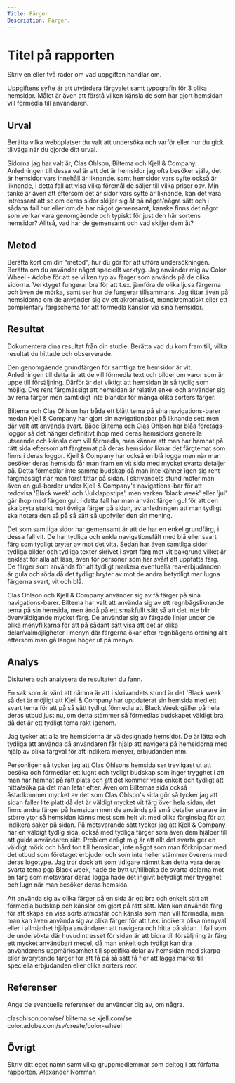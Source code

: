 ```yaml
---
Title: Färger
Description: Färger.
---
```

Titel på rapporten
=======================

Skriv en eller två rader om vad uppgiften handlar om.

Uppgiftens syfte är att utvärdera färgvalet samt typografin för 3 olika hemsidor.
Målet är även att förstå vilken känsla de som har gjort hemsidan vill förmedla till användaren.









Urval
-----------------------

Berätta vilka webbplatser du valt att undersöka och varför eller hur du gick tillväga när du gjorde ditt urval.

Sidorna jag har valt är, Clas Ohlson, Biltema och Kjell & Company. Anledningen till dessa val är att det är hemsidor
jag ofta besöker själv, det är hemsidor vars innehåll är liknande. samt hemsidor vars syfte också är liknande,
i detta fall att visa vilka föremål de säljer till vilka priser osv. 
Min tanke är även att eftersom det är sidor vars syfte är liknande, kan det vara intressant att se om deras sidor skiljer sig åt på något/några sätt och i sådana fall hur eller om de har något gemensamt,
kanske finns det något som verkar vara genomgående och typiskt för just den här sortens hemsidor?
Alltså, vad har de gemensamt och vad skiljer dem åt?






Metod
-----------------------

Berätta kort om din "metod", hur du gör för att utföra undersökningen. Berätta om du använder något speciellt verktyg.
Jag använder mig av Color Wheel - Adobe för att se vilken typ av färger som används på de olika sidorna. Verktyget fungerar bra för att t.ex. jämföra de olika ljusa färgerna och även de mörka, samt ser hur de fungerar tillsammans.
Jag tittar även på hemsidorna om de använder sig av ett akromatiskt, monokromatiskt eller ett complentary färgschema för att förmedla känslor via sina hemsidor.







Resultat
-----------------------

Dokumentera dina resultat från din studie. Berätta vad du kom fram till, vilka resultat du hittade och observerade.

Den genomgående grundfärgen för samtliga tre hemsidor är vit. Anledningen till detta är att de vill förmedla text och bilder om varor som är uppe till försäljning. Därför är det viktigt att hemsidan är så
tydlig som möjlig. Dvs rent färgmässigt att hemsidan är relativt enkel och använder sig av rena färger men samtidigt inte blandar för många olika sorters färger. 

Biltema och Clas Ohlson har båda ett blått tema på sina navigations-barer medan Kjell & Company har gjort sin navigationsbar på liknande sett men där valt att använda svart. Både Biltema och Clas Ohlson har
blåa företags-loggor så det hänger definitivt ihop med deras hemsidors generella utseende och känsla dem vill förmedla, man känner att man har hamnat på rätt sida eftersom att färgtemat på deras hemsidor liknar
det färgtemat som finns i deras loggor. Kjell & Company har också en blå logga men när man besöker deras hemsida får man fram en vit sida med mycket svarta detaljer på. Detta förmedlar inte samma budskap då
man inte känner igen sig rent färgmässigt när man först tittar på sidan. I skrivandets stund möter man även en gul-border under Kjell & Company's navigations-bar för att redovisa 'Black week' och 'Julklappstips',
men varken 'black week' eller 'jul' går ihop med färgen gul. I detta fall har man använt färgen gul för att den ska bryta starkt mot övriga färger på sidan, av anledningen att man tydligt ska notera den så på så
sätt så uppfyller den sin mening.  

Det som samtliga sidor har gemensamt är att de har en enkel grundfärg, i dessa fall vit. De har tydliga och enkla navigationsfält med blå eller svart färg som tydligt bryter av mot det vita. Sedan har även samtliga sidor
tydliga bilder och tydliga texter skrivet i svart färg mot vit bakgrund vilket är enklast för alla att läsa, även för personer som har svårt att uppfatta färg. De färger som används för att tydligt markera eventuella rea-erbjudanden
är gula och röda då det tydligt bryter av mot de andra betydligt mer lugna färgerna svart, vit och blå.

Clas Ohlson och Kjell & Company använder sig av få färger på sina navigations-barer. Biltema har valt att använda sig av ett regnbågsliknande tema på sin hemsida, men ändå på ett smakfullt sätt så att det inte
blir överväldigande mycket färg. De använder sig av färgade linjer under de olika menyflikarna för att på sådant sätt visa att det är olika delar/valmöjligheter i menyn där färgerna ökar efter regnbågens ordning
allt eftersom man gå längre höger ut på menyn.








Analys
-----------------------

Diskutera och analysera de resultaten du fann.


En sak som är värd att nämna är att i skrivandets stund är det 'Black week' så det är möjligt att Kjell & Company har uppdaterat sin hemsida med ett svart tema för att på så
sätt tydligt förmedla att Black Week gäller på hela deras utbud just nu, om detta stämmer så förmedlas budskapet väldigt bra, då det är ett tydligt tema rakt igenom. 

Jag tycker att alla tre hemsidorna är väldesignade hemsidor. De är lätta och tydliga att använda då användaren får hjälp att navigera på hemsidorna med hjälp av olika färgval för att indikera menyer, erbjudanden
mm. 

Personligen så tycker jag att Clas Ohlsons hemsida ser trevligast ut att besöka och förmedlar ett lugnt och tydligt budskap som inger trygghet i att man har hamnat på rätt plats och att det kommer vara enkelt
och tydligt att hitta/söka på det man letar efter. Även om Biltemas sida också åstadkommer mycket av det som Clas Ohlson's sida gör så tycker jag att sidan faller lite platt då det är väldigt mycket vit färg
över hela sidan, det finns andra färger på hemsidan men de används på små detaljer snarare än större ytor så hemsidan känns mest som helt vit med olika färginslag för att indikera saker på sidan. På motsvarande sätt
tycker jag att Kjell & Company har en väldigt tydlig sida, också med tydliga färger som även dem hjälper till att guida användaren rätt. Problem enligt mig är att allt det svarta ger en väldigt mörk och hård ton
till hemsidan, inte något som man förknippar med det utbud som företaget erbjuder och som inte heller stämmer överens med deras logotype. Jag tror dock att som tidigare nämnt kan detta vara deras svarta tema pga Black week,
hade de bytt ut/tillbaka de svarta delarna mot en färg som motsvarar deras logga hade det ingivit betydligt mer trygghet och lugn när man besöker deras hemsida. 

Att använda sig av olika färger på en sida är ett bra och enkelt sätt att förmedla budskap och känslor om gjort på rätt sätt. Man kan använda färg för att skapa en viss sorts atmosfär och känsla som man vill förmedla, men man
kan även använda sig av olika färger för att t.ex. indikera olika menyval eller i allmänhet hjälpa användaren att navigera och hitta på sidan. I fall som de undersökta där huvudintresset för sidan är att bidra
till försäljning är färg ett mycket användbart medel, då man enkelt och tydligt kan dra användarens uppmärksamhet till specifika delar av hemsidan med skarpa eller avbrytande färger för att få på så sätt få fler
att lägga märke till speciella erbjudanden eller olika sorters reor. 





Referenser
-----------------------

Ange de eventuella referenser du använder dig av, om några.

clasohlson.com/se/
biltema.se
kjell.com/se
color.adobe.com/sv/create/color-wheel



Övrigt
-----------------------

Skriv ditt eget namn samt vilka gruppmedlemmar som deltog i att författa rapporten.
Alexander Norrman